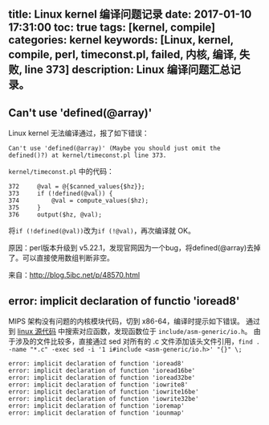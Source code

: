 title: Linux kernel 编译问题记录
date: 2017-01-10 17:31:00
toc: true
tags: [kernel, compile]
categories: kernel
keywords: [Linux, kernel, compile, perl, timeconst.pl, failed, 内核, 编译, 失败, line 373]
description: Linux 编译问题汇总记录。
---

## Can't use 'defined(@array)'

Linux kernel 无法编译通过，报了如下错误：

```
Can't use 'defined(@array)' (Maybe you should just omit the defined()?) at kernel/timeconst.pl line 373. 
```

`kernel/timeconst.pl` 中的代码：

```
372     @val = @{$canned_values{$hz}};                                                                  
373     if (!defined(@val)) {                                                                                    
374         @val = compute_values($hz);                                                                 
375     }                                                                                               
376     output($hz, @val); 
```

将`if (!defined(@val))`改为`if (!@val)`，再次编译就 OK。

原因：perl版本升级到 v5.22.1，发现官网因为一个bug，将defined(@array)去掉了。可以直接使用数组判断非空。

来自：http://blog.5ibc.net/p/48570.html

## error: implicit declaration of functio	'ioread8'

MIPS 架构没有问题的内核模块代码，切到 x86-64，编译时提示如下错误。
通过到 [linux 源代码](http://elixir.free-electrons.com/linux/v2.6.32.38) 中搜索对应函数，发现函数位于 `include/asm-generic/io.h`。
由于涉及的文件比较多，直接通过 sed 对所有的 .c 文件添加该头文件引用，`find . -name "*.c" -exec sed -i '1 i#include <asm-generic/io.h>' "{}" \;`

```
error: implicit declaration of function 'ioread8'                                                      
error: implicit declaration of function 'ioread16be'                                                   
error: implicit declaration of function 'ioread32be'                                                   
error: implicit declaration of function 'iowrite8'                                                     
error: implicit declaration of function 'iowrite16be'                                                  
error: implicit declaration of function 'iowrite32be'                                                  
error: implicit declaration of function 'ioremap'                                                      
error: implicit declaration of function 'iounmap'
```
